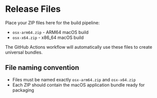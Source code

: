 # Release Files

Place your ZIP files here for the build pipeline:

- `osx-arm64.zip` - ARM64 macOS build
- `osx-x64.zip` - x86_64 macOS build

The GitHub Actions workflow will automatically use these files to create universal bundles.

## File naming convention
- Files must be named exactly `osx-arm64.zip` and `osx-x64.zip`
- Each ZIP should contain the macOS application bundle ready for packaging